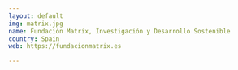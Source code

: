 ```yaml
---
layout: default
img: matrix.jpg
name: Fundación Matrix, Investigación y Desarrollo Sostenible
country: Spain
web: https://fundacionmatrix.es

---
```

